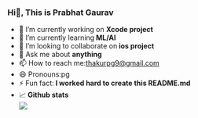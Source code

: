 ### Hi👋, This is Prabhat Gaurav


- 🔭 I’m currently working on <b>Xcode project</b>
- 🌱 I’m currently learning<b> ML/AI</b>
- 👯 I’m looking to collaborate on<b> ios project</b>
- 💬 Ask me about <b>anything</b>
- 📫 How to reach me:<a href="thakurpg9@gmail.com">thakurpg9@gmail.com<a>
- 😄 Pronouns:pg
- ⚡ Fun fact:<b> I worked hard to create this README.md</b>
	<li>📈<b> Github stats</b></li>
	<img src=" https://github-readme-stats.vercel.app/api?username=pgthakur&&show_icons=true&title_color=ffffff&icon_color=bb2acf&text_color=daf7dc&bg_color=151515">
 
